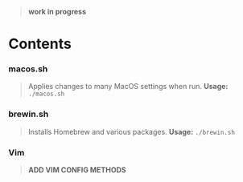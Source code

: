 > __work in progress__
# Contents  

### macos.sh  
> Applies changes to many MacOS settings when run.
__Usage:__ `./macos.sh` 

### brewin.sh
> Installs Homebrew and various packages.
__Usage:__ `./brewin.sh` 


### Vim
> __ADD VIM CONFIG METHODS__
